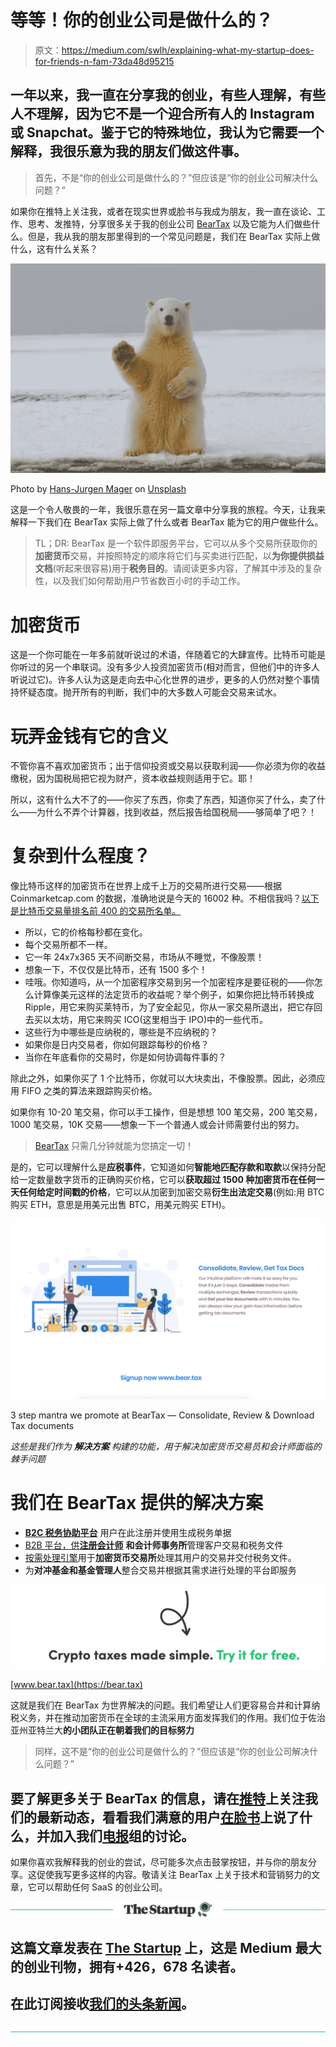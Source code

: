 # 等等！你的创业公司是做什么的？

> 原文：<https://medium.com/swlh/explaining-what-my-startup-does-for-friends-n-fam-73da48d95215>

## 一年以来，我一直在分享我的创业，有些人理解，有些人不理解，因为它不是一个迎合所有人的 Instagram 或 Snapchat。鉴于它的特殊地位，我认为它需要一个解释，我很乐意为我的朋友们做这件事。

> 首先，不是“你的创业公司是做什么的？”但应该是“你的创业公司解决什么问题？”

如果你在推特上关注我，或者在现实世界或脸书与我成为朋友，我一直在谈论、工作、思考、发推特，分享很多关于我的创业公司 [BearTax](https://bear.tax) 以及它能为人们做些什么。但是，我从我的朋友那里得到的一个常见问题是，我们在 BearTax 实际上做什么，这有什么关系？

![](img/fea9294d666e1dc352905ad49b7a477b.png)

Photo by [Hans-Jurgen Mager](https://unsplash.com/@hansjurgen007?utm_source=unsplash&utm_medium=referral&utm_content=creditCopyText) on [Unsplash](/s/photos/polar-bear?utm_source=unsplash&utm_medium=referral&utm_content=creditCopyText)

这是一个令人敬畏的一年，我很乐意在另一篇文章中分享我的旅程。今天，让我来解释一下我们在 BearTax 实际上做了什么或者 BearTax 能为它的用户做些什么。

> TL；DR: BearTax 是一个软件即服务平台，它可以从多个交易所获取你的**加密货币**交易，并按照特定的顺序将它们与买卖进行匹配，以**为你提供损益文档**(听起来很容易)用于**税务目的**。请阅读更多内容，了解其中涉及的复杂性，以及我们如何帮助用户节省数百小时的手动工作。

# 加密货币

这是一个你可能在一年多前就听说过的术语，伴随着它的大肆宣传。比特币可能是你听过的另一个串联词。没有多少人投资加密货币(相对而言，但他们中的许多人听说过它)。许多人认为这是走向去中心化世界的进步，更多的人仍然对整个事情持怀疑态度。抛开所有的判断，我们中的大多数人可能会交易来试水。

# 玩弄金钱有它的含义

不管你喜不喜欢加密货币；出于信仰投资或交易以获取利润——你必须为你的收益缴税，因为国税局把它视为财产，资本收益规则适用于它。耶！

所以，这有什么大不了的——你买了东西，你卖了东西，知道你买了什么，卖了什么——为什么不弄个计算器，找到收益，然后报告给国税局——够简单了吧？！

# 复杂到什么程度？

像比特币这样的加密货币在世界上成千上万的交易所进行交易——根据 Coinmarketcap.com 的数据，准确地说是今天的 16002 种。不相信我吗？[以下是比特币交易量排名前 400 的交易所名单。](https://coinmarketcap.com/currencies/bitcoin/#markets)

*   所以，它的价格每秒都在变化。
*   每个交易所都不一样。
*   它一年 24x7x365 天不间断交易，市场从不睡觉，不像股票！
*   想象一下，不仅仅是比特币，还有 1500 多个！
*   哇哦。你知道吗，从一个加密程序交易到另一个加密程序是要征税的——你怎么计算像美元这样的法定货币的收益呢？举个例子，如果你把比特币转换成 Ripple，用它来购买莱特币，为了安全起见，你从一家交易所退出，把它存回去买以太坊，用它来购买 ICO(这里相当于 IPO)中的一些代币。
*   这些行为中哪些是应纳税的，哪些是不应纳税的？
*   如果你是日内交易者，你如何跟踪每秒的价格？
*   当你在年底看你的交易时，你是如何协调每件事的？

除此之外，如果你买了 1 个比特币，你就可以大块卖出，不像股票。因此，必须应用 FIFO 之类的算法来跟踪购买价格。

如果你有 10-20 笔交易，你可以手工操作，但是想想 100 笔交易，200 笔交易，1000 笔交易，10K 交易——想象一下一个普通人或会计师需要付出的努力。

> [BearTax](https://bear.tax) 只需几分钟就能为您搞定一切！

是的，它可以理解什么是**应税事件**，它知道如何**智能地匹配存款和取款**以保持分配给一定数量数字货币的正确购买价格，它可以**获取超过 1500 种加密货币在任何一天任何给定时间戳的价格**，它可以从加密到加密交易**衍生出法定交易**(例如:用 BTC 购买 ETH，意思是用美元出售 BTC，用美元购买 ETH)。

[![](img/10b6c4578954c1009f01f8f79f5a3fb6.png)](https://bear.tax)

3 step mantra we promote at BearTax — Consolidate, Review & Download Tax documents

*这些是我们作为* ***解决方案*** *构建的功能，用于解决加密货币交易员和会计师面临的棘手问题*

# 我们在 BearTax 提供的解决方案

*   [**B2C 税务协助平台**](https://bear.tax) 用户在此注册并使用生成税务单据
*   [B2B 平台，供**注册会计师**](https://bear.tax/cpas.html) **和会计师事务所**管理客户交易和税务文件
*   [按需处理引擎](https://bear.tax/exchanges.html)用于**加密货币交易所**处理其用户的交易并交付税务文件。
*   为**对冲基金和基金管理人**整合交易并根据其需求进行处理的平台即服务

[![](img/e7d50e326a184da9d2212de352122b27.png)](https://bear.tax)

[www.bear.tax](https://bear.tax)

这就是我们在 BearTax 为世界解决的问题。我们希望让人们更容易合并和计算纳税义务，并在推动加密货币在全球的主流采用方面发挥我们的作用。我们位于佐治亚州亚特兰大**的小团队正在朝着我们的目标努力**

> 同样，这不是“你的创业公司是做什么的？”但应该是“你的创业公司解决什么问题？”

## 要了解更多关于 BearTax 的信息，请在[推特](https://twitter.com/bear_tax)上关注我们的最新动态，看看我们满意的用户[在](https://facebook.com/beartaxapp/review)[脸书](https://facebook.com/beartaxapp)上说了什么，并加入我们[电报](https://t.me/beartax)组的讨论。

如果你喜欢我解释我的创业的尝试，尽可能多次点击鼓掌按钮，并与你的朋友分享。这促使我写更多这样的内容。敬请关注 BearTax 上关于技术和营销努力的文章，它可以帮助任何 SaaS 的创业公司。

[![](img/308a8d84fb9b2fab43d66c117fcc4bb4.png)](https://medium.com/swlh)

## 这篇文章发表在 [The Startup](https://medium.com/swlh) 上，这是 Medium 最大的创业刊物，拥有+426，678 名读者。

## 在此订阅接收[我们的头条新闻](https://growthsupply.com/the-startup-newsletter/)。

[![](img/b0164736ea17a63403e660de5dedf91a.png)](https://medium.com/swlh)